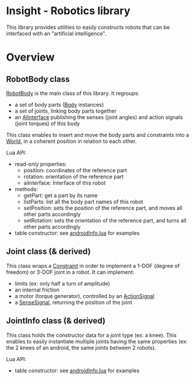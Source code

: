 # Insight - Robotics library

This library provides utilities to easily constructs robots that can be interfaced with an "artificial intelligence".

# Overview

## RobotBody class

[RobotBody](include/RobotBody.hpp) is the main class of this library. It regroups:

- a set of body parts ([Body](../physics/include/Body.hpp) instances)
- a set of joints, linking body parts together
- an [AIInterface](../AI-interface/include/AIInterface.hpp) publishing the senses (joint angles) and action signals (joint torques) of this body

This class enables to insert and move the body parts and constraints into a [World](../physics/include/World.hpp), in a coherent position in relation to each other.

Lua API:

- read-only properties:
  - position: coordinates of the reference part
  - rotation: orientation of the reference part
  - aiInterface: Interface of this robot
- methods:
  - getPart: get a part by its name
  - listParts: list all the body part names of this robot
  - setPosition: sets the position of the reference part, and moves all other parts accordingly
  - setRotation: sets the orientation of the reference part, and turns all other parts accordingly
- table constructor: see [androidInfo.lua](../../run/lua/robots/androidInfo.lua) for examples

## Joint class (& derived)

This class wraps a [Constraint](../physics/include/Constraint.hpp) in order to implement a 1-DOF (degree of freedom) or 3-DOF joint in a robot. It can implement:

- limits (ex: only half a turn of amplitude)
- an internal friction
- a motor (torque generator), controlled by an [ActionSignal](../AI-Interface/include/ActionSignal.hpp)
- a [SenseSignal](../AI-Interface/include/SenseSignal.hpp), returning the position of the joint

## JointInfo class (& derived)

This class holds the constructor data for a joint type (ex: a knee). This enables to easily instantiate multiple joints having the same properties (ex: the 2 knees of an android, the same joints between 2 robots).

Lua API:

- table constructor: see [androidInfo.lua](../../run/lua/robots/androidInfo.lua) for examples